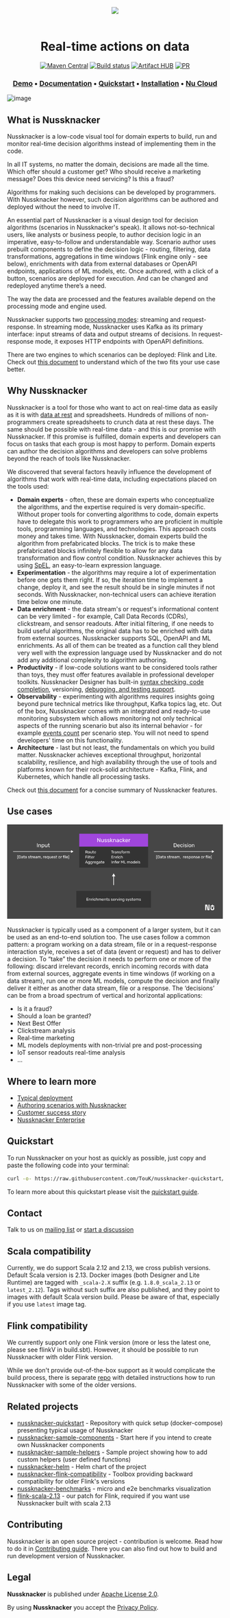 <div align="center">
  <img src="https://nussknacker.io/wp-content/uploads/2021/10/Nussknacker-logo-black.svg" height="50">
</div>
</br>
<h1 align="center">Real-time actions on data</h1>

<div align="center">
  
  [![Maven Central](https://maven-badges.herokuapp.com/maven-central/pl.touk.nussknacker/nussknacker-designer_2.12/badge.svg)](https://maven-badges.herokuapp.com/maven-central/pl.touk.nussknacker/nussknacker-designer_2.12)
  [![Build status](https://github.com/touk/nussknacker/workflows/CI/badge.svg?branch=staging)](https://github.com/touk/nussknacker/actions?query=workflow%3ACI+branch%3Astaging++)
  [![Artifact HUB](https://img.shields.io/endpoint?url=https://artifacthub.io/badge/repository/touk)](https://artifacthub.io/packages/search?repo=touk)
  [![PR](https://img.shields.io/badge/PRs-welcome-brightgreen.svg)](CONTRIBUTING.md#Contributing)

</div>
<h3 align="center">
  <a href="https://demo.nussknacker.io"><b>Demo</b></a> &bull;
  <a href="https://nussknacker.io/documentation"><b>Documentation</b></a> &bull;
  <a href="https://nussknacker.io/documentation/quickstart/docker/"><b>Quickstart</b></a> &bull;
  <a href="https://nussknacker.io/documentation/docs/installation/"><b>Installation</b></a> &bull;
  <a href="https://cloud.nussknacker.io"><b>Nu Cloud</b></a>  

</h3>

![image](https://nussknacker.io/documentation/assets/images/nu_designer-87526e47584a5eeb9ce59ad7509d2e7b.png)

## What is Nussknacker

Nussknacker is a low-code visual tool for domain experts to build, run and monitor real-time decision algorithms instead of implementing them in the code.

In all IT systems, no matter the domain, decisions are made all the time. Which offer should a customer get? Who should receive a marketing message? Does this device need servicing? Is this a fraud?

Algorithms for making such decisions can be developed by programmers. With Nussknacker however, such decision algorithms can be authored and deployed without the need to involve IT.

An essential part of Nussknacker is a visual design tool for decision algorithms (scenarios in Nussknacker's speak). It allows not-so-technical users, like analysts or business people, to author decision logic in an imperative, easy-to-follow and understandable way. Scenario author uses prebuilt components to define the decision logic - routing, filtering,  data transformations, aggregations in time windows (Flink engine only - see below), enrichments with data from external databases or OpenAPI endpoints, applications of ML models, etc. Once authored, with a click of a button, scenarios are deployed for execution. And can be changed and redeployed anytime there’s a need.

The way the data are processed and the features available depend on the processing mode and engine used. 

Nussknacker supports two [processing modes](https://nussknacker.io/documentation/docs/about/ProcessingModes/): streaming and request-response. In streaming mode, Nussknacker uses Kafka as its primary interface: input streams of data and output streams of decisions. In request-response mode, it exposes HTTP endpoints with OpenAPI definitions. 

There are two engines to which scenarios can be deployed: Flink and Lite. Check out [this document](https://nussknacker.io/documentation/docs/about/engines/) to understand which of the two fits your use case better. 

## Why Nussknacker

Nussknacker is a tool for those who want to act on real-time data as easily as it is with [data at rest](https://en.wikipedia.org/wiki/Data_at_rest) and spreadsheets. Hundreds of millions of non-programmers create spreadsheets to crunch data at rest these days. The same should be possible with real-time data - and this is our promise with Nussknacker. If this promise is fulfilled, domain experts and developers can focus on tasks that each group is most happy to perform. Domain experts can author the decision algorithms and developers can solve problems beyond the reach of tools like Nussknacker.

We discovered that several factors heavily influence the development of algorithms that work with real-time data, including expectations placed on the tools used:
- **Domain experts** - often, these are domain experts who conceptualize the algorithms, and the expertise required is very domain-specific. Without proper tools for converting algorithms to code, domain experts have to delegate this work to programmers who are proficient in multiple tools, programming languages, and technologies. This approach costs money and takes time. With Nussknacker, domain experts build the algorithm from prefabricated blocks. The trick is to make these prefabricated blocks infinitely flexible to allow for any data transformation and flow control condition. Nussknacker achieves this by using [SpEL](https://nussknacker.io/documentation/docs/scenarios_authoring/Intro/#spel), an easy-to-learn expression language.
- **Experimentation** - the algorithms may require a lot of experimentation before one gets them right. If so, the iteration time to implement a change, deploy it, and see the result should be in single minutes if not seconds. With Nussknacker, non-technical users can achieve iteration time below one minute.
- **Data enrichment** - the data stream's or request's informational content can be very limited - for example, Call Data Records (CDRs), clickstream, and sensor readouts. After initial filtering, if one needs to build useful algorithms, the original data has to be enriched with data from external sources. Nussknacker supports SQL, OpenAPI and ML enrichments. As all of them can be treated as a function call they blend very well with the expression language used by Nussknacker and do not add any additional complexity to algorithm authoring.  
- **Productivity** - if low-code solutions want to be considered tools rather than toys, they must offer features available in professional developer toolkits. Nussknacker Designer has built-in [syntax checking, code completion](https://nussknacker.io/documentation/docs/about/KeyFeatures/#smart-code-suggestions-and-validation), versioning, [debugging, and testing support](https://nussknacker.io/documentation/docs/next/scenarios_authoring/TestingAndDebugging/).
- **Observability** - experimenting with algorithms requires insights going beyond pure technical metrics like throughput, Kafka topics lag, etc. Out of the box, Nussknacker comes with an integrated and ready-to-use monitoring subsystem which allows monitoring not only technical aspects of the running scenario but also its internal behavior - for example [events count](https://nussknacker.io/documentation/docs/next/scenarios_authoring/TestingAndDebugging/#watching-nodes-filtering-behaviour-with-counts) per scenario step. You will not need to spend developers' time on this functionality.
- **Architecture** - last but not least, the fundamentals on which you build matter. Nussknacker  achieves exceptional throughput, horizontal scalability, resilience, and high availability through the use of tools and platforms known for their rock-solid architecture - Kafka, Flink, and Kubernetes, which handle all processing tasks.

Check out [this document](https://nussknacker.io/documentation/docs/about/KeyFeatures/) for a concise summary of Nussknacker features. 


## Use cases

![image](./docs/NuHighLevelView.png)

Nussknacker is typically used as a component of a larger system, but it can be used as an end-to-end solution too. The use cases follow a common pattern: a program working on a data stream, file or in a request-response interaction style, receives a set of data (event or request) and has to deliver a decision. To “take” the decision it needs to perform one or more of the following: discard irrelevant records, enrich incoming records with data from external sources, aggregate events in time windows (if working on a data stream), run one or more ML models, compute the decision and finally deliver it either as another data stream, file or a response.  The ‘decisions’ can be from a broad spectrum of vertical and horizontal applications:
- Is it a fraud?
- Should a loan be granted?
- Next Best Offer
- Clickstream analysis
- Real-time marketing
- ML models deployments with non-trivial pre and post-processing 
- IoT sensor readouts real-time analysis
- … 


## Where to learn more

- [Typical deployment](https://nussknacker.io/documentation/docs/about/typical%20implementation/Streaming/)
- [Authoring scenarios with Nussknacker](https://nussknacker.io/documentation/docs/scenarios_authoring/Intro/) 
- [Customer success story](https://nussknacker.io/case-studies/real-time-marketing-for-a-telecom-service-provider/)
- [Nussknacker Enterprise](https://nussknacker.io/documentation/docs/about/NussknackerEnterprise/)

## Quickstart

To run Nussknacker on your host as quickly as possible, just copy and paste the following code into your terminal:
```bash
curl -o- https://raw.githubusercontent.com/TouK/nussknacker-quickstart/main/download-and-start.sh | bash
```

To learn more about this quickstart please visit the [quickstart guide](https://nussknacker.io/documentation/quickstart/docker).

## Contact

Talk to us on [mailing list](https://groups.google.com/forum/#!forum/nussknacker)
or [start a discussion](https://github.com/TouK/nussknacker/discussions/new?category=q-a)

## Scala compatibility

Currently, we do support Scala 2.12 and 2.13, we cross publish versions. Default Scala version is 2.13. Docker images (both Designer and Lite Runtime) are tagged with `_scala-2.X` suffix (e.g. `1.8.0_scala_2.13` or `latest_2.12`). 
Tags without such suffix are also published, and they point to images with default Scala version build. Please be aware of that, especially if you use `latest` image tag.

## Flink compatibility

We currently support only one Flink version (more or less the latest one, please see flinkV in build.sbt). 
However, it should be possible to run Nussknacker with older Flink version. 

While we don't provide out-of-the-box
support as it would complicate the build process, there is separate [repo](https://github.com/TouK/nussknacker-flink-compatibility)
with detailed instructions how to run Nussknacker with some of the older versions.  

## Related projects

- [nussknacker-quickstart](https://github.com/TouK/nussknacker-quickstart) - Repository with quick setup (docker-compose) presenting typical usage of Nussknacker    
- [nussknacker-sample-components](https://github.com/touk/nussknacker-sample-components) - Start here if you intend to create own Nussknacker components
- [nussknacker-sample-helpers](https://github.com/touk/nussknacker-sample-helpers) - Sample project showing how to add custom helpers (user defined functions)
- [nussknacker-helm](https://github.com/TouK/nussknacker-helm) - Helm chart of the project                     
- [nussknacker-flink-compatibility](https://github.com/TouK/nussknacker-flink-compatibility) - Toolbox providing backward compatibility for older Flink's versions
- [nussknacker-benchmarks](https://github.com/TouK/nussknacker-benchmarks) - micro and e2e benchmarks visualization
- [flink-scala-2.13](https://github.com/TouK/flink-scala-2.13) - our patch for Flink, required if you want use Nussknacker built with scala 2.13
                                                   

## Contributing

Nussknacker is an open source project - contribution is welcome. Read how to do it in [Contributing guide](CONTRIBUTING.md).
There you can also find out how to build and run development version of Nussknacker.

## Legal

**Nussknacker** is published under [Apache License 2.0](http://www.apache.org/licenses/LICENSE-2.0).

By using **Nussknacker** you accept the [Privacy Policy](https://github.com/TouK/nussknacker/blob/staging/PRIVACY_POLICY.md).
